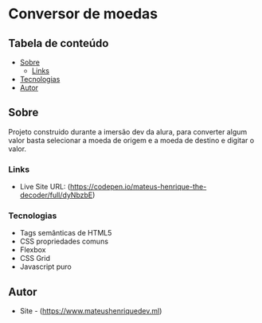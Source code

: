 # Conversor de moedas

## Tabela de conteúdo

- [Sobre](#Sobre)
  - [Links](#links)
- [Tecnologias](#tecnologias)
- [Autor](#autor)

## Sobre

Projeto construido durante a imersão dev da alura, para converter algum valor basta selecionar a moeda de origem e a moeda de destino e digitar o valor.

### Links

- Live Site URL: (https://codepen.io/mateus-henrique-the-decoder/full/dyNbzbE)

### Tecnologias

- Tags semânticas de HTML5
- CSS propriedades comuns
- Flexbox
- CSS Grid
- Javascript puro

## Autor

- Site - (https://www.mateushenriquedev.ml)
